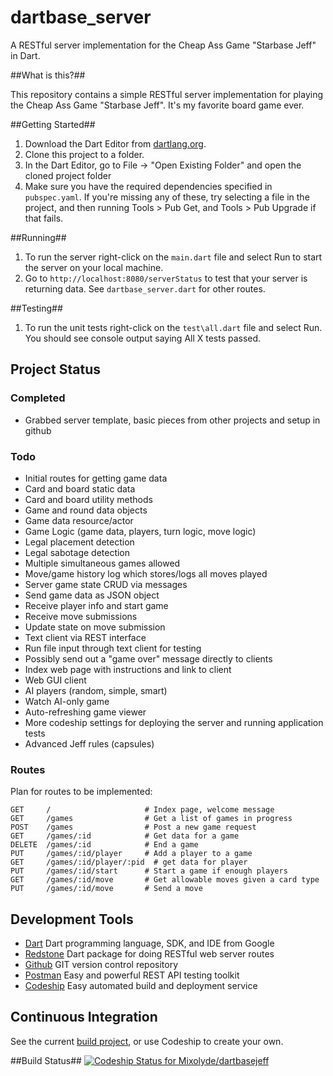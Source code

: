 # dartbase_server

A RESTful server implementation for the Cheap Ass Game "Starbase Jeff" in Dart.

##What is this?##

This repository contains a simple RESTful server implementation for
playing the Cheap Ass Game "Starbase Jeff". It's my favorite board game ever.

##Getting Started##
1. Download the Dart Editor from [dartlang.org](https://www.dartlang.org).
2. Clone this project to a folder.
3. In the Dart Editor, go to File -> "Open Existing Folder" and open the cloned project folder
4. Make sure you have the required dependencies specified in `pubspec.yaml`. If you're missing
any of these, try selecting a file in the project, and then running Tools > Pub Get, and
Tools > Pub Upgrade if that fails.

##Running##
1. To run the server right-click on the `main.dart` file and select Run to start the server on your
local machine.
2. Go to `http://localhost:8080/serverStatus` to test that your server is returning data. See `dartbase_server.dart`
for other routes.

##Testing##
1. To run the unit tests right-click on the `test\all.dart` file and select Run.
You should see console output saying All X tests passed.

Project Status
--------------

### Completed

* Grabbed server template, basic pieces from other projects and setup in github


### Todo

* Initial routes for getting game data
* Card and board static data
* Card and board utility methods
* Game and round data objects
* Game data resource/actor
* Game Logic (game data, players, turn logic, move logic)
* Legal placement detection
* Legal sabotage detection
* Multiple simultaneous games allowed
* Move/game history log which stores/logs all moves played
* Server game state CRUD via messages
* Send game data as JSON object
* Receive player info and start game
* Receive move submissions
* Update state on move submission
* Text client via REST interface
* Run file input through text client for testing
* Possibly send out a "game over" message directly to clients
* Index web page with instructions and link to client
* Web GUI client
* AI players (random, simple, smart)
* Watch AI-only game
* Auto-refreshing game viewer
* More codeship settings for deploying the server and running application tests
* Advanced Jeff rules (capsules)

### Routes
Plan for routes to be implemented:

    GET     /                     # Index page, welcome message
    GET     /games                # Get a list of games in progress
    POST    /games                # Post a new game request
    GET     /games/:id            # Get data for a game
    DELETE  /games/:id            # End a game
    PUT     /games/:id/player     # Add a player to a game
    GET     /games/:id/player/:pid  # get data for player
    PUT     /games/:id/start      # Start a game if enough players
    GET     /games/:id/move       # Get allowable moves given a card type
    PUT     /games/:id/move       # Send a move

Development Tools
-----------------
* [Dart](https://www.dartlang.org) Dart programming language, SDK, and IDE from Google
* [Redstone](http://redstonedart.org) Dart package for doing RESTful web server routes
* [Github](https://github.com/Mixolyde/dartless_server) GIT version control repository
* [Postman](http://www.getpostman.com/) Easy and powerful REST API testing toolkit
* [Codeship](https://codeship.com) Easy automated build and deployment service

Continuous Integration
----------------------
See the current [build project](https://codeship.com/projects/78160), or use Codeship to create your own.

##Build Status##
[ ![Codeship Status for Mixolyde/dartbasejeff](https://codeship.com/projects/01d6eb50-d5c5-0132-a9ce-26dfd4cc1a97/status?branch=master)](https://codeship.com/projects/78160)

